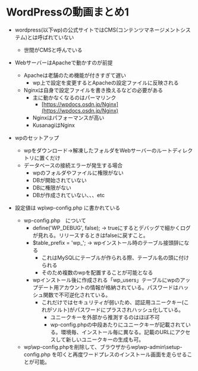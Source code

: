 # WordPressの動画まとめ1

- wordpress(以下wp)の公式サイトではCMS(コンテンツマネージメントシステム)とは呼ばれていない
    - 世間がCMSと呼んでいる

- WebサーバーはApacheで動かすのが前提
    - Apacheは老舗のため機能が付きすぎて遅い
        - wp上で設定を変更するとApacheの設定ファイルに反映される
    - Nginxは自身で設定ファイルを書き換えるなどの必要がある
        - 主に動かなくなるのはパーマリンク
            - [https://wpdocs.osdn.jp/Nginx](https://wpdocs.osdn.jp/Nginx)
        - Nginxはパフォーマンスが高い
        - KusanagiはNginx


- wpのセットアップ
    - wpをダウンロード→解凍したフォルダをWebサーバーのルートディレクトリに置くだけ
    - データベースの接続エラーが発生する場合
        - wpのフォルダやファイルに権限がない
        - DBが開始されていない
        - DBに権限がない
        - DBが作成されていない、、、etc
- 設定値は wp\wp-config.php に書かれている
    - wp-config.php　について
        - define('WP_DEBUG', false); → trueにするとデバッグで細かくログが見れる。リリースするときはfalseに戻すこと。
        - $table_prefix = 'wp_'; → wpインストール時のテーブル接頭辞になる
            - これはMySQLにテーブルが作られる際、テーブル名の頭に付けられる
            - そのため複数のwpを配置することが可能となる
        - wpインストール後に作成される「wp_users」テーブルにwpのアップデート用アカウントの情報が格納されている。パスワードはハッシュ関数で不可逆化されている。
            - これだけではセキュリティが弱いため、認証用ユニークキー(これがソルト)がパスワードにプラスされハッシュ化している。
                - ユニークキーを外部から推測するのはほぼ不可
                - wp-config.phpの中段あたりにユニークキーが記載されている。環境毎、インストール毎に異なる。記載のURLにアクセスして新しいユニークキーの生成も可。
    - wp\wp-config.phpを削除して、ブラウザからwp\wp-admin\setup-config.php を叩くと再度ワードプレスのインストール画面を走らせることが可能。
